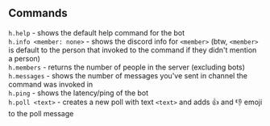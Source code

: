 ## Commands
  `h.help` - shows the default help command for the bot
  <br>
  `h.info <member: none>` - shows the discord info for `<member>` (btw, `<member>` is default to the person that invoked to the command if they didn't mention a person) 
  <br>
  `h.members` - returns the number of people in the server (excluding bots)
  <br>
  `h.messages` - shows the number of messages you've sent in channel the command was invoked in
  <br>
  `h.ping` - shows the latency/ping of the bot
  <br>
  `h.poll <text>` - creates a new poll with text `<text>` and adds :thumbsup: and :thumbsdown: emoji to the poll message
  <br>
